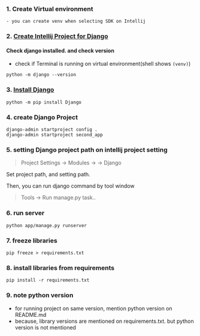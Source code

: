 ### 1. Create Virtual environment
    - you can create venv when selecting SDK on Intellij 

### 2. [Create Intellij Project for Django](https://www.jetbrains.com/help/idea/creating-django-project.html)

#### Check django installed. and check version
- check if Terminal is running on virtual environment(shell shows `(venv)`)
```shell
python -m django --version
```

### 3. [Install Django](https://docs.djangoproject.com/en/3.1/topics/install/#installing-official-release)
```shell
python -m pip install Django
```

### 4. create Django Project

```shell
django-admin startproject config .
django-admin startproject second_app
```

### 5. setting Django project path on intellij project setting
>Project Settings -> Modules -> <project-name> -> Django

Set project path, and setting path.

Then, you can run django command by tool window
> Tools -> Run manage.py task..

### 6. run server
```shell
python app/manage.py runserver
```

### 7. freeze libraries
```shell
pip freeze > requirements.txt
```

### 8. install libraries from requirements
```shell
pip install -r requirements.txt
```

### 9. note python version
- for running project on same version, mention python version on README.md
- because, library versions are mentioned on requirements.txt. but python version is not mentioned